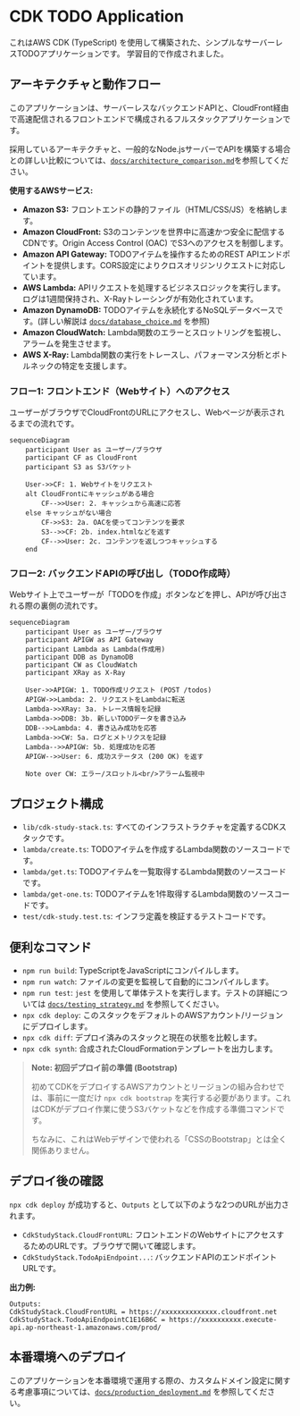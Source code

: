 # CDK TODO Application

これはAWS CDK (TypeScript) を使用して構築された、シンプルなサーバーレスTODOアプリケーションです。
学習目的で作成されました。

## アーキテクチャと動作フロー

このアプリケーションは、サーバーレスなバックエンドAPIと、CloudFront経由で高速配信されるフロントエンドで構成されるフルスタックアプリケーションです。

採用しているアーキテクチャと、一般的なNode.jsサーバーでAPIを構築する場合との詳しい比較については、[`docs/architecture_comparison.md`](docs/architecture_comparison.md)を参照してください。

**使用するAWSサービス:**

- **Amazon S3:** フロントエンドの静的ファイル（HTML/CSS/JS）を格納します。
- **Amazon CloudFront:** S3のコンテンツを世界中に高速かつ安全に配信するCDNです。Origin Access Control (OAC) でS3へのアクセスを制御します。
- **Amazon API Gateway:** TODOアイテムを操作するためのREST APIエンドポイントを提供します。CORS設定によりクロスオリジンリクエストに対応しています。
- **AWS Lambda:** APIリクエストを処理するビジネスロジックを実行します。ログは1週間保持され、X-Rayトレーシングが有効化されています。
- **Amazon DynamoDB:** TODOアイテムを永続化するNoSQLデータベースです。(詳しい解説は [`docs/database_choice.md`](docs/database_choice.md) を参照)
- **Amazon CloudWatch:** Lambda関数のエラーとスロットリングを監視し、アラームを発生させます。
- **AWS X-Ray:** Lambda関数の実行をトレースし、パフォーマンス分析とボトルネックの特定を支援します。

### フロー1: フロントエンド（Webサイト）へのアクセス

ユーザーがブラウザでCloudFrontのURLにアクセスし、Webページが表示されるまでの流れです。

```mermaid
sequenceDiagram
    participant User as ユーザー/ブラウザ
    participant CF as CloudFront
    participant S3 as S3バケット

    User->>CF: 1. Webサイトをリクエスト
    alt CloudFrontにキャッシュがある場合
        CF-->>User: 2. キャッシュから高速に応答
    else キャッシュがない場合
        CF->>S3: 2a. OACを使ってコンテンツを要求
        S3-->>CF: 2b. index.htmlなどを返す
        CF-->>User: 2c. コンテンツを返しつつキャッシュする
    end
```

### フロー2: バックエンドAPIの呼び出し（TODO作成時）

Webサイト上でユーザーが「TODOを作成」ボタンなどを押し、APIが呼び出される際の裏側の流れです。

```mermaid
sequenceDiagram
    participant User as ユーザー/ブラウザ
    participant APIGW as API Gateway
    participant Lambda as Lambda(作成用)
    participant DDB as DynamoDB
    participant CW as CloudWatch
    participant XRay as X-Ray

    User->>APIGW: 1. TODO作成リクエスト (POST /todos)
    APIGW->>Lambda: 2. リクエストをLambdaに転送
    Lambda->>XRay: 3a. トレース情報を記録
    Lambda->>DDB: 3b. 新しいTODOデータを書き込み
    DDB-->>Lambda: 4. 書き込み成功を応答
    Lambda->>CW: 5a. ログとメトリクスを記録
    Lambda-->>APIGW: 5b. 処理成功を応答
    APIGW-->>User: 6. 成功ステータス (200 OK) を返す

    Note over CW: エラー/スロットル<br/>アラーム監視中
```

## プロジェクト構成

- `lib/cdk-study-stack.ts`: すべてのインフラストラクチャを定義するCDKスタックです。
- `lambda/create.ts`: TODOアイテムを作成するLambda関数のソースコードです。
- `lambda/get.ts`: TODOアイテムを一覧取得するLambda関数のソースコードです。
- `lambda/get-one.ts`: TODOアイテムを1件取得するLambda関数のソースコードです。
- `test/cdk-study.test.ts`: インフラ定義を検証するテストコードです。

## 便利なコマンド

* `npm run build`: TypeScriptをJavaScriptにコンパイルします。
* `npm run watch`: ファイルの変更を監視して自動的にコンパイルします。
* `npm run test`: `jest` を使用して単体テストを実行します。テストの詳細については [`docs/testing_strategy.md`](docs/testing_strategy.md) を参照してください。
* `npx cdk deploy`: このスタックをデフォルトのAWSアカウント/リージョンにデプロイします。
* `npx cdk diff`: デプロイ済みのスタックと現在の状態を比較します。
* `npx cdk synth`: 合成されたCloudFormationテンプレートを出力します。

> **Note: 初回デプロイ前の準備 (Bootstrap)**
> 
> 初めてCDKをデプロイするAWSアカウントとリージョンの組み合わせでは、事前に一度だけ `npx cdk bootstrap` を実行する必要があります。これはCDKがデプロイ作業に使うS3バケットなどを作成する準備コマンドです。
> 
> ちなみに、これはWebデザインで使われる「CSSのBootstrap」とは全く関係ありません。

## デプロイ後の確認

`npx cdk deploy` が成功すると、`Outputs` として以下のような2つのURLが出力されます。

*   `CdkStudyStack.CloudFrontURL`: フロントエンドのWebサイトにアクセスするためのURLです。ブラウザで開いて確認します。
*   `CdkStudyStack.TodoApiEndpoint...`: バックエンドAPIのエンドポイントURLです。

**出力例:**
```
Outputs:
CdkStudyStack.CloudFrontURL = https://xxxxxxxxxxxxxx.cloudfront.net
CdkStudyStack.TodoApiEndpointC1E16B6C = https://xxxxxxxxxx.execute-api.ap-northeast-1.amazonaws.com/prod/
```

## 本番環境へのデプロイ

このアプリケーションを本番環境で運用する際の、カスタムドメイン設定に関する考慮事項については、[`docs/production_deployment.md`](docs/production_deployment.md) を参照してください。
